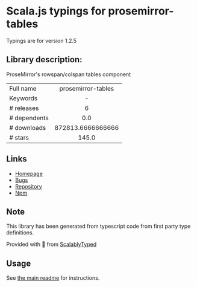 
# Scala.js typings for prosemirror-tables

Typings are for version 1.2.5

## Library description:
ProseMirror's rowspan/colspan tables component

|                    |                 |
| ------------------ | :-------------: |
| Full name          | prosemirror-tables |
| Keywords           | - |
| # releases         | 6 |
| # dependents       | 0.0 |
| # downloads        | 872813.6666666666 |
| # stars            | 145.0 |

## Links
- [Homepage](https://github.com/prosemirror/prosemirror-tables#readme)
- [Bugs](https://github.com/prosemirror/prosemirror-tables/issues)
- [Repository](https://github.com/prosemirror/prosemirror-tables)
- [Npm](https://www.npmjs.com/package/prosemirror-tables)
    


## Note
This library has been generated from typescript code from first party type definitions.

Provided with :purple_heart: from [ScalablyTyped](https://github.com/oyvindberg/ScalablyTyped)

## Usage
See [the main readme](../../readme.md) for instructions.


